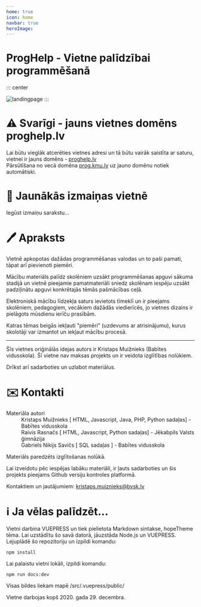 ```yaml
---
home: true
icon: home
navbar: true
heroImage: 
---
```

# ProgHelp - Vietne palīdzībai programmēšanā

::: center

![landingpage](/landinggifs.gif)
:::

# ⚠️ Svarīgi - jauns vietnes domēns proghelp.lv

Lai būtu vieglāk atcerēties vietnes adresi un tā būtu vairāk saistīta ar saturu, vietnei ir jauns domēns - [proghelp.lv](https://proghelp.lv) <br>
Pārsūtīšana no vecā domēna [prog.kmu.lv](https://prog.kmu.lv) uz jauno domēnu notiek automātiski.

# 📌 Jaunākās izmaiņas vietnē

<div id="izvads">Iegūst izmaiņu sarakstu...</div>
 
# 🖊️ Apraksts

Vietnē apkopotas dažādas programmēšanas valodas un to paši pamati, tāpat arī pievienoti piemēri.

Mācību materiāls palīdz skolēniem uzsākt programmēšanas apguvi sākuma stadijā un vietnē pieejamie pamatmateriāli sniedz skolēnam iespēju uzsākt padziļinātu apguvi konkrētajās tēmās pašmācības ceļā.

Elektroniskā mācību līdzekļa saturs ievietots tīmeklī un ir pieejams skolēniem, pedagogiem, vecākiem dažādās viedierīcēs, jo vietnes dizains ir pielāgots mūsdienu ierīču prasībām.

Katras tēmas beigās iekļauti "piemēri" (uzdevums ar atrisinājumu), kurus skolotāji var izmantot un iekļaut mācību procesā.

---

Šīs vietnes oriģinālās idejas autors ir Kristaps Muižnieks (Babītes vidusskola). Šī vietne nav maksas projekts un ir veidota izglītības nolūkiem.

Drīkst arī sadarboties un uzlabot materiālus. 

# ✉️ Kontakti
<dl>
    <dt>Materiāla autori</dt>
    <dd>Kristaps Muižnieks  [ HTML, Javascript, Java, PHP, Python sadaļas] - Babītes vidusskola</dd>
    <dd>Raivis Rasnačs [ HTML, Javascript, Python sadaļas] - Jēkabpils Valsts ģimnāzija</dd>
    <dd>Gabriels Nikijs Savičs [ SQL sadaļas ] - Babītes vidusskola</dd>
</dl>

Materiāls paredzēts izglītošanas nolūkā.

Lai izveidotu pēc iespējas labāku materiāli, ir ļauts sadarboties un šis projekts pieejams Github versiju kontroles platformā.

Kontaktiem un jautājumiem: kristaps.muiznieks@bvsk.lv

# ℹ️ Ja vēlas palīdzēt...

Vietni darbina VUEPRESS un tiek pielietota Markdown sintakse, hopeTheme tēma.
Lai uzstādītu šo savā datorā, jāuzstāda Node.js un VUEPRESS.
Lejuplādē šo repozitoriju un izpildi komandu:
```npm
npm install
```
Lai palaistu vietni lokāli, izpildi komandu:

```npm
npm run docs:dev
```

Visas bildes liekam mapē /src/.vuepress/public/


Vietne darbojas kopš 2020. gada 29. decembra.
